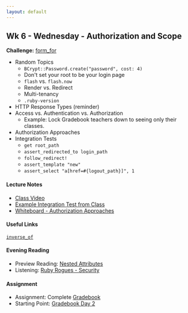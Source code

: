 ```yaml
---
layout: default
---
```


## Wk 6 - Wednesday - Authorization and Scope

**Challenge:** [form_for](https://github.com/masonfmatthews/rails_assignments/blob/master/challenges/rails_form_for.md)

* Random Topics
  * `BCrypt::Password.create("password", cost: 4)`
  * Don't set your root to be your login page
  * `flash` vs. `flash.now`
  * Render vs. Redirect
  * Multi-tenancy
  * `.ruby-version`
* HTTP Response Types (reminder)
* Access vs. Authentication vs. Authorization
  * Example: Lock Gradebook teachers down to seeing only their classes.
* Authorization Approaches
* Integration Tests
  * `get root_path`
  * `assert_redirected_to login_path`
  * `follow_redirect!`
  * `assert_template "new"`
  * `assert_select "a[href=#{logout_path}]", 1`

#### Lecture Notes

* [Class Video]()
* [Example Integration Test from Class](login_logout_test.rb)
* [Whiteboard - Authorization Approaches](http://tiyd-rails.s3.amazonaws.com/pictures/uploaded_files/000/000/046/original/page_control.jpg?1444247820)

#### Useful Links

[`inverse_of`](http://viget.com/extend/exploring-the-inverse-of-option-on-rails-model-associations)

#### Evening Reading

* Preview Reading: [Nested Attributes](http://api.rubyonrails.org/classes/ActiveRecord/NestedAttributes/ClassMethods.html)
* Listening: [Ruby Rogues - Security](https://devchat.tv/ruby-rogues/219-rr-brakeman-and-rails-security-with-justin-collins)

#### Assignment

* Assignment: Complete [Gradebook](https://github.com/tiyd-rails-2016-01/gradebook)
* Starting Point: [Gradebook Day 2](https://github.com/tiyd-rails-2016-01/gradebook_day_2)
<!-- * Feedback: [Gradebook Day 2 Feedback](feedback) -->
